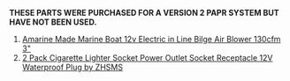 **THESE PARTS WERE PURCHASED FOR A VERSION 2 PAPR SYSTEM BUT HAVE NOT BEEN USED.**

1. [Amarine Made Marine Boat 12v Electric in Line Bilge Air Blower 130cfm 3"](https://www.amazon.com/gp/product/B019MJ5VHG)
2. [2 Pack Cigarette Lighter Socket Power Outlet Socket Receptacle 12V Waterproof Plug by ZHSMS](https://www.amazon.com/gp/product/B07BQ1JYTX)
